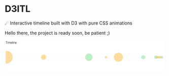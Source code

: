 # D3ITL
☄ Interactive timeline built with D3 with pure CSS animations  

Hello there, the project is ready soon, be patient ;)  

![preview](https://github.com/c-c-l/D3ITL/blob/master/previewd3itl.gif?raw=true)
